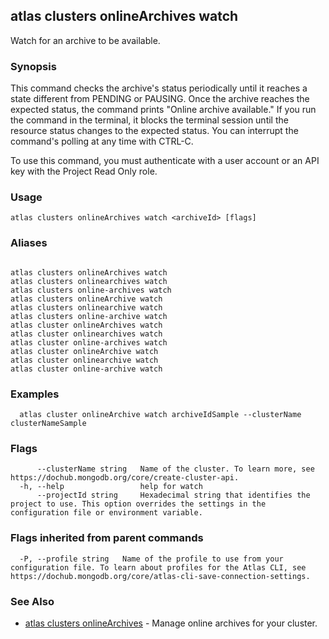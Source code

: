 ## atlas clusters onlineArchives watch

Watch for an archive to be available.


### Synopsis

This command checks the archive's status periodically until it reaches a state different from PENDING or PAUSING. 
Once the archive reaches the expected status, the command prints "Online archive available."
If you run the command in the terminal, it blocks the terminal session until the resource status changes to the expected status.
You can interrupt the command's polling at any time with CTRL-C.

To use this command, you must authenticate with a user account or an API key with the Project Read Only role.


### Usage
```
atlas clusters onlineArchives watch <archiveId> [flags]
```

### Aliases
```

atlas clusters onlineArchives watch
atlas clusters onlinearchives watch
atlas clusters online-archives watch
atlas clusters onlineArchive watch
atlas clusters onlinearchive watch
atlas clusters online-archive watch
atlas cluster onlineArchives watch
atlas cluster onlinearchives watch
atlas cluster online-archives watch
atlas cluster onlineArchive watch
atlas cluster onlinearchive watch
atlas cluster online-archive watch
```

### Examples

```
  atlas cluster onlineArchive watch archiveIdSample --clusterName clusterNameSample
```


### Flags

```
      --clusterName string   Name of the cluster. To learn more, see https://dochub.mongodb.org/core/create-cluster-api.
  -h, --help                 help for watch
      --projectId string     Hexadecimal string that identifies the project to use. This option overrides the settings in the configuration file or environment variable.

```


### Flags inherited from parent commands

```
  -P, --profile string   Name of the profile to use from your configuration file. To learn about profiles for the Atlas CLI, see https://dochub.mongodb.org/core/atlas-cli-save-connection-settings.

```

### See Also


* [atlas clusters onlineArchives](atlas_clusters_onlineArchives.md)	- Manage online archives for your cluster.



